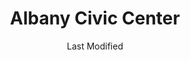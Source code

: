 ---
layout: location-page
date: Last Modified
description: "Local COVID-19 testing is available at Albany Civic Center in Albany, Georgia, USA."
permalink: "locations/georgia/albany/albany-civic-center/"
tags:
  - locations
  - georgia
title: Albany Civic Center 
uniqueName: albany-civic-center
state: Georgia
stateAbbr: GA
hood: "Albany"
address: "100 W Oglethorpe Blvd"
city: "Albany"
zip: "31701"
zipsNearby: "31001 31620 31622 31701 31702 31703 31704 31705 31706 31707 31708 31721 31709 31719 31711 31712 39813 31714 39815 31716 39817 39819 31625 31720 31722 39823 39824 31626 39825 39826 31727 31803 31007 39827 39828 39829 31730 31627 39832 31733 39834 31013 31735 39836 39837 31738 31010 31015 31805 39840 39841 39842 31743 31744 39845 39846 31025 31806 31747 31749 31750 39851 39852 31753 39854 31632 31756 31041 39859 31760 39861 39862 31763 31637 31764 31051 31814 31815 31765 31063 39866 39867 31638 31768 31776 31788 31769 31639 39870 31771 31772 31773 31774 31068 31775 39877 31778 31739 31779 31070 31071 31072 31780 31781 31824 31782 31783 31825 31079 31081 31784 39885 31084 39886 31787 31647 31789 31790 31791 31757 31758 31792 31799 31793 31794 31795 31091 31092 31796 31832 39897 36319 36027 36072 36343 36373" 
mapUrl: "http://maps.apple.com/?q=Albany+Civic+Center&address=100+W+Oglethorpe+Blvd,Albany,Georgia,31701"
locationType: Drive-thru
phone: ""
website: "www.augustaexpresscare.org"
onlineBooking: true
closed: undefined
closedUpdate: May 25th, 2020
notes: ""
days: Contact for hours of operation.
ctaMessage: Schedule a test
ctaUrl: "www.augustaexpresscare.org"
---